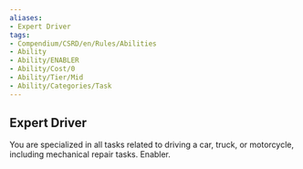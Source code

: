 ```yaml
---
aliases:
- Expert Driver
tags:
- Compendium/CSRD/en/Rules/Abilities
- Ability
- Ability/ENABLER
- Ability/Cost/0
- Ability/Tier/Mid
- Ability/Categories/Task
---
```


  
## Expert Driver  
You are specialized in all tasks related to driving a car, truck, or motorcycle, including mechanical repair tasks. Enabler.